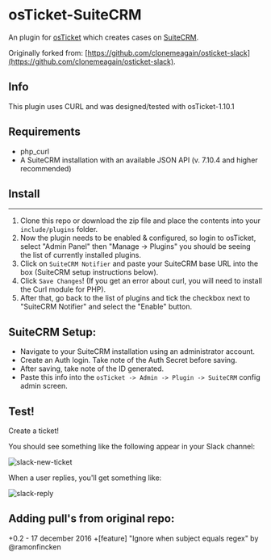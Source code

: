 osTicket-SuiteCRM
==============
An plugin for [osTicket](https://osticket.com) which creates cases on [SuiteCRM](https://suitecrm.org).

Originally forked from: [https://github.com/clonemeagain/osticket-slack](https://github.com/clonemeagain/osticket-slack).

Info
------
This plugin uses CURL and was designed/tested with osTicket-1.10.1

## Requirements
- php_curl
- A SuiteCRM installation with an available JSON API (v. 7.10.4 and higher recommended)

## Install
--------
1. Clone this repo or download the zip file and place the contents into your `include/plugins` folder.
1. Now the plugin needs to be enabled & configured, so login to osTicket, select "Admin Panel" then "Manage -> Plugins" you should be seeing the list of currently installed plugins.
1. Click on `SuiteCRM Notifier` and paste your SuiteCRM base URL into the box (SuiteCRM setup instructions below).
1. Click `Save Changes`! (If you get an error about curl, you will need to install the Curl module for PHP).
1. After that, go back to the list of plugins and tick the checkbox next to "SuiteCRM Notifier" and select the "Enable" button.


## SuiteCRM Setup:
- Navigate to your SuiteCRM installation using an administrator account.
- Create an Auth login. Take note of the Auth Secret before saving.
- After saving, take note of the ID generated.
- Paste this info into the `osTicket -> Admin -> Plugin -> SuiteCRM` config admin screen.

## Test!
Create a ticket!

You should see something like the following appear in your Slack channel:

![slack-new-ticket](https://user-images.githubusercontent.com/5077391/31572647-923e07b0-b0f6-11e7-9515-98205d6f800f.png)

When a user replies, you'll get something like:

![slack-reply](https://user-images.githubusercontent.com/5077391/31572648-9279eb18-b0f6-11e7-97da-9a9c63a200d4.png)

## Adding pull's from original repo:
 +0.2 - 17 december 2016
 +[feature] "Ignore when subject equals regex" by @ramonfincken
